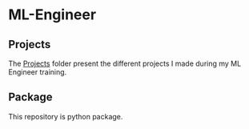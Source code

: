 # ML-Engineer

## Projects

The [Projects](./Projects/) folder present the different projects I made during my ML Engineer training.

## Package

This repository is python package.
